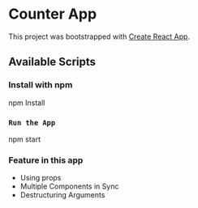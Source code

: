 # Counter App

This project was bootstrapped with [Create React App](https://github.com/facebook/create-react-app).

## Available Scripts

### Install with npm

npm Install

### `Run the App`

npm start

### Feature in this app

- Using props
- Multiple Components in Sync
- Destructuring Arguments
